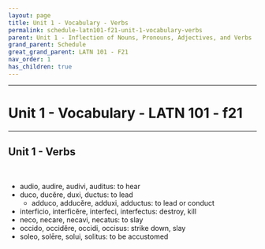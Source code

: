 ```yaml
---
layout: page
title: Unit 1 - Vocabulary - Verbs
permalink: schedule-latn101-f21-unit-1-vocabulary-verbs
parent: Unit 1 - Inflection of Nouns, Pronouns, Adjectives, and Verbs
grand_parent: Schedule
great_grand_parent: LATN 101 - F21
nav_order: 1
has_children: true
---
```

***

# Unit 1 - Vocabulary - LATN 101 - f21

***

## Unit 1 - Verbs
&nbsp;
- audio, audire, audivi, auditus: to hear
- duco, ducĕre, duxi, ductus: to lead
  - adduco, adducĕre, adduxi, adductus: to lead or conduct
- interficio, interficĕre, interfeci, interfectus: destroy, kill
- neco, necare, necavi, necatus: to slay
- occido, occidĕre, occidi, occisus: strike down, slay
- soleo, solēre, solui, solitus: to be accustomed
